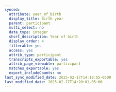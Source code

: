 ```yaml
---
synced:
  attribute: year_of_birth
  display_title: Birth year
  parent: participant
  multi_select: no
  data_type: integer
  short_description: Year of birth
  display_order: 4
  filterable: yes
  access: yes
  attrib_type: participant
  transcripts_exportable: yes
  attrib_page_viewable: participant
  matches_exportable: yes
  export_includeCounts: no
last_sync_modified_date: 2025-02-17T14:18:55-0500
last_modified_date: 2025-02-17T14:20:01-05:00
---
```


